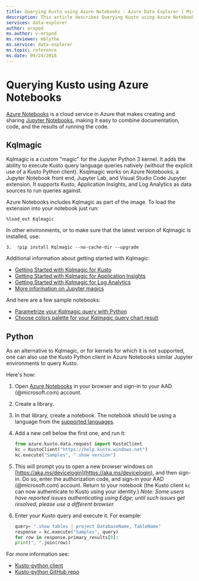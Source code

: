 ```yaml
---
title: Querying Kusto using Azure Notebooks - Azure Data Explorer | Microsoft Docs
description: This article describes Querying Kusto using Azure Notebooks in Azure Data Explorer.
services: data-explorer
author: orspod
ms.author: v-orspod
ms.reviewer: mblythe
ms.service: data-explorer
ms.topic: reference
ms.date: 09/24/2018
---
```

# Querying Kusto using Azure Notebooks

[Azure Notebooks](https://notebooks.azure.com/) is a cloud service in Azure that makes creating and sharing
[Jupyter Notebooks](https://jupyter.org/), making it easy to combine documentation, code, and the results of running the code.

## Kqlmagic

Kqlmagic is a custom "magic" for the Jupyter Python 3 kernel. It adds the ability
to execute Kusto query language queries natively
(without the explicit use of a Kusto Python client).
Ksqlmagic works on Azure Notebooks, a Jupyter Notebook front end,
Jupyter Lab, and Visual Studio Code Jupyter extension.
It supports Kusto, Application Insights, and Log Analytics as data sources to run queries against.

Azure Notebooks includes Kqlmagic as part of the image.
To load the extension into your notebook just run:

```
%load_ext Kqlmagic
```

In other environments, or to make sure that the latest version of Kqlmagic is
installed, use:

```
3.	!pip install Kqlmagic --no-cache-dir --upgrade
```

Additional information about getting started with Kqlmagic:

* [Getting Started with Kqlmagic for Kusto](https://mybinder.org/v2/gh/Microsoft/jupyter-Kqlmagic/master?filepath=notebooks%2FQuickStart.ipynb)
* [Getting Started with Kqlmagic for Application Insights](https://mybinder.org/v2/gh/Microsoft/jupyter-Kqlmagic/master?filepath=notebooks%2FQuickStartAI.ipynb)
* [Getting Started with Kqlmagic for Log Analytics](https://mybinder.org/v2/gh/Microsoft/jupyter-Kqlmagic/master?filepath=notebooks%2FQuickStartLA.ipynb)
* [More information on Jupyter magics](https://ipython.readthedocs.io/en/stable/interactive/magics.html)

And here are a few sample notebooks:

* [Parametrize your Kqlmagic query with Python](https://mybinder.org/v2/gh/Microsoft/jupyter-Kqlmagic/master?filepath=notebooks%2FParametrizeYourQuery.ipynb)
* [Choose colors palette for your Kqlmagic query chart result](https://mybinder.org/v2/gh/Microsoft/jupyter-Kqlmagic/master?filepath=notebooks%2FColorYourCharts.ipynb)

## Python

As an alternative to Kqlmagic, or for kernels for which it is not supported,
one can also use the Kusto Python client in Azure Notebooks similar Jupyter
environments to query Kusto.

Here's how:

1. Open [Azure Notebooks](https://notebooks.azure.com/) in your browser and sign-in to your
   AAD (@microsoft.com) account.

2. Create a library.

3. In that library, create a notebook. The notebook should be using a language from the [supported languages](https://github.com/Azure/azure-kusto-python#minimum-requirements).

4. Add a new cell below the first one, and run it:

    ```python
    from azure.kusto.data.request import KustoClient
    kc = KustoClient("https://help.kusto.windows.net")
    kc.execute("Samples", ".show version")
    ```

5. This will prompt you to open a new browser windows on [https://aka.ms/devicelogin](https://aka.ms/devicelogin),
   and then sign-in. Do so, enter the authorization code, and sign-in your AAD (@microsoft.com) account. Return
   to your notebook (the Kusto client `kc` can now authenticate to Kusto using your identity.)
   *Note: Some users have reported issues authenticating using Edge; until such issues get resolved,
   please use a different browser.*

6. Enter your Kusto query and execute it. For example:

    ```python
    query= ".show tables | project DatabaseName, TableName"
    response = kc.execute("Samples", query)
    for row in response.primary_results[0]:
    print(", ".join(row))
    ```

For more information see:

* [Kusto-python client](https://kusto.azurewebsites.net/docs/api/python/kusto-python-client-library.html)
* [Kusto-python GitHub repo](ttps://github.com/Azure/azure-kusto-python)